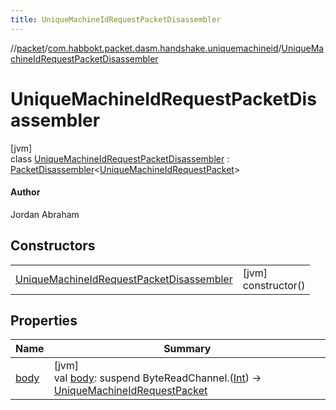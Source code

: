 ```yaml
---
title: UniqueMachineIdRequestPacketDisassembler
---
```

//[packet](../../../index.html)/[com.habbokt.packet.dasm.handshake.uniquemachineid](../index.html)/[UniqueMachineIdRequestPacketDisassembler](index.html)



# UniqueMachineIdRequestPacketDisassembler



[jvm]\
class [UniqueMachineIdRequestPacketDisassembler](index.html) : [PacketDisassembler](../../../../api/api/com.habbokt.api.packet/-packet-disassembler/index.html)&lt;[UniqueMachineIdRequestPacket](../-unique-machine-id-request-packet/index.html)&gt; 

#### Author



Jordan Abraham



## Constructors


| | |
|---|---|
| [UniqueMachineIdRequestPacketDisassembler](-unique-machine-id-request-packet-disassembler.html) | [jvm]<br>constructor() |


## Properties


| Name | Summary |
|---|---|
| [body](../../com.habbokt.packet.dasm.room.roomdirectory/-room-directory-packet-disassembler/index.html#-87527971%2FProperties%2F-1665284158) | [jvm]<br>val [body](../../com.habbokt.packet.dasm.room.roomdirectory/-room-directory-packet-disassembler/index.html#-87527971%2FProperties%2F-1665284158): suspend ByteReadChannel.([Int](https://kotlinlang.org/api/latest/jvm/stdlib/kotlin/-int/index.html)) -&gt; [UniqueMachineIdRequestPacket](../-unique-machine-id-request-packet/index.html) |

